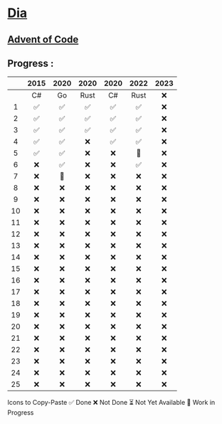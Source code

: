 # [Dia](https://solarsystem.nasa.gov/moons/jupiter-moons/dia/in-depth/ 'NASA')

## [Advent of Code](https://adventofcode.com/)

## Progress :

|      | 2015 | 2020 | 2020 | 2020 | 2022 | 2023 |
|:----:|:----:|:----:|:----:|:----:|:----:|:----:|
|      | C#   | Go   | Rust | C#   | Rust | ❌   |
| 1    | ✅   | ✅   | ✅   | ✅   | ✅   | ❌   |
| 2    | ✅   | ✅   | ✅   | ✅   | ✅   | ❌   |
| 3    | ✅   | ✅   | ✅   | ✅   | ✅   | ❌   |
| 4    | ✅   | ✅   | ❌   | ✅   | ✅   | ❌   |
| 5    | ✅   | ✅   | ❌   | ❌   | 🔵   | ❌   |
| 6    | ❌   | ✅   | ❌   | ❌   | ✅   | ❌   |
| 7    | ❌   | 🔵   | ❌   | ❌   | ❌   | ❌   |
| 8    | ❌   | ❌   | ❌   | ❌   | ❌   | ❌   |
| 9    | ❌   | ❌   | ❌   | ❌   | ❌   | ❌   |
| 10   | ❌   | ❌   | ❌   | ❌   | ❌   | ❌   |
| 11   | ❌   | ❌   | ❌   | ❌   | ❌   | ❌   |
| 12   | ❌   | ❌   | ❌   | ❌   | ❌   | ❌   |
| 13   | ❌   | ❌   | ❌   | ❌   | ❌   | ❌   |
| 14   | ❌   | ❌   | ❌   | ❌   | ❌   | ❌   |
| 15   | ❌   | ❌   | ❌   | ❌   | ❌   | ❌   |
| 16   | ❌   | ❌   | ❌   | ❌   | ❌   | ❌   |
| 17   | ❌   | ❌   | ❌   | ❌   | ❌   | ❌   |
| 18   | ❌   | ❌   | ❌   | ❌   | ❌   | ❌   |
| 19   | ❌   | ❌   | ❌   | ❌   | ❌   | ❌   |
| 20   | ❌   | ❌   | ❌   | ❌   | ❌   | ❌   |
| 21   | ❌   | ❌   | ❌   | ❌   | ❌   | ❌   |
| 22   | ❌   | ❌   | ❌   | ❌   | ❌   | ❌   |
| 23   | ❌   | ❌   | ❌   | ❌   | ❌   | ❌   |
| 24   | ❌   | ❌   | ❌   | ❌   | ❌   | ❌   |
| 25   | ❌   | ❌   | ❌   | ❌   | ❌   | ❌   |


Icons to Copy-Paste
✅ Done
❌ Not Done
⏳ Not Yet Available
🔵 Work in Progress

